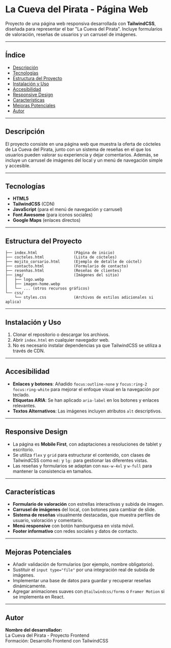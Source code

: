 # La Cueva del Pirata - Página Web

Proyecto de una página web responsiva desarrollada con **TailwindCSS**, diseñada para representar el bar "La Cueva del Pirata". Incluye formularios de valoración, reseñas de usuarios y un carrusel de imágenes.

---

## Índice

- [Descripción](#descripción)
- [Tecnologías](#tecnologías)
- [Estructura del Proyecto](#estructura-del-proyecto)
- [Instalación y Uso](#instalación-y-uso)
- [Accesibilidad](#accesibilidad)
- [Responsive Design](#responsive-design)
- [Características](#características)
- [Mejoras Potenciales](#mejoras-potenciales)
- [Autor](#autor)

---

## Descripción

El proyecto consiste en una página web que muestra la oferta de cócteles de La Cueva del Pirata, junto con un sistema de reseñas en el que los usuarios pueden valorar su experiencia y dejar comentarios. Además, se incluye un carrusel de imágenes del local y un menú de navegación simple y accesible.

---

## Tecnologías

- **HTML5**
- **TailwindCSS** (CDN)
- **JavaScript** (para el menú de navegación y carrusel)
- **Font Awesome** (para iconos sociales)
- **Google Maps** (enlaces directos)

---

## Estructura del Proyecto

```
├── index.html                (Página de inicio)
├── cocteles.html             (Lista de cócteles)
├── mojito_corsario.html      (Ejemplo de detalle de cóctel)
├── contacto.html             (Formulario de contacto)
├── resenhas.html             (Reseñas de clientes)
├── img/                      (Imágenes del sitio)
│   ├── logo.webp
│   ├── imagen-home.webp
│   └── ... (otros recursos gráficos)
└── css/
    └── styles.css            (Archivos de estilos adicionales si aplica)
```

---

## Instalación y Uso

1. Clonar el repositorio o descargar los archivos.
2. Abrir `index.html` en cualquier navegador web.
3. No es necesario instalar dependencias ya que TailwindCSS se utiliza a través de CDN.

---

## Accesibilidad

- **Enlaces y botones**: Añadido `focus:outline-none` y `focus:ring-2 focus:ring-white` para mejorar el enfoque visual en la navegación por teclado.
- **Etiquetas ARIA**: Se han aplicado `aria-label` en los botones y enlaces relevantes.
- **Textos Alternativos**: Las imágenes incluyen atributos `alt` descriptivos.

---

## Responsive Design

- La página es **Mobile First**, con adaptaciones a resoluciones de tablet y escritorio.
- Se utiliza `flex` y `grid` para estructurar el contenido, con clases de TailwindCSS como `md:` y `lg:` para gestionar las diferentes vistas.
- Las reseñas y formularios se adaptan con `max-w-4xl` y `w-full` para mantener la consistencia en tamaños.

---

## Características

- **Formulario de valoración** con estrellas interactivas y subida de imagen.
- **Carrusel de imágenes** del local, con botones para cambiar de slide.
- **Sistema de reseñas** visualmente destacadas, que muestra perfiles de usuario, valoración y comentario.
- **Menú responsive** con botón hamburguesa en vista móvil.
- **Footer informativo** con redes sociales y datos de contacto.

---

## Mejoras Potenciales

- Añadir validación de formularios (por ejemplo, nombre obligatorio).
- Sustituir el `input type="file"` por una integración real de subida de imágenes.
- Implementar una base de datos para guardar y recuperar reseñas dinámicamente.
- Agregar animaciones suaves con `@tailwindcss/forms` o `Framer Motion` si se implementa en React.

---

## Autor

**Nombre del desarrollador:**  
La Cueva del Pirata - Proyecto Frontend  
Formación: Desarrollo Frontend con TailwindCSS
